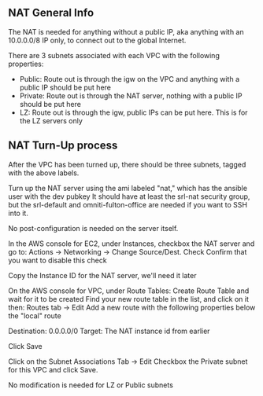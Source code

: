 ## NAT General Info 

  The NAT is needed for anything without a public IP, aka anything with an 10.0.0.0/8 IP only, to connect
  out to the global Internet. 

  There are 3 subnets associated with each VPC with the following properties: 
  - Public: Route out is through the igw on the VPC and anything with a public IP should be put here
  - Private: Route out is through the NAT server, nothing with a public IP should be put here
  - LZ: Route out is through the igw, public IPs can be put here. This is for the LZ servers only

## NAT Turn-Up process

  After the VPC has been turned up, there should be three subnets, tagged with the above labels.

  Turn up the NAT server using the ami labeled "nat," which has the ansible user with the dev pubkey 
  It should have at least the srl-nat security group, but the srl-default and omniti-fulton-office are needed
  if you want to SSH into it. 

  No post-configuration is needed on the server itself. 

  In the AWS console for EC2, under Instances, checkbox the NAT server and go to: 
  Actions -> Networking -> Change Source/Dest. Check
  Confirm that you want to disable this check
  
  Copy the Instance ID for the NAT server, we'll need it later

  On the AWS console for VPC, under Route Tables: 
  Create Route Table and wait for it to be created
  Find your new route table in the list, and click on it then: 
  Routes tab -> Edit
  Add a new route with the following properties below the "local" route

  Destination: 0.0.0.0/0
  Target: The NAT instance id from earlier

  Click Save

  Click on the Subnet Associations Tab -> Edit
  Checkbox the Private subnet for this VPC and click Save. 

  No modification is needed for LZ or Public subnets
